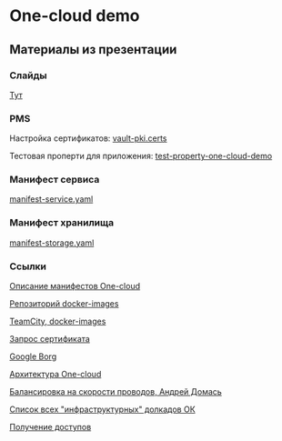# One-cloud demo

## Материалы из презентации

### Слайды

[Тут](one-cloud.pdf)

### PMS

Настройка сертификатов: [vault-pki.certs](https://pms.odkl.ru/client/#/props-search?a=ok-pyvault&h=one-cloud-demo&s=ok-pyvault%2Fvault-pki.certs)

Тестовая проперти для приложения: [test-property-one-cloud-demo](https://pms.odkl.ru/client/#/props-search?a=confp&n=demo&s=confp%2Ftest-property-one-cloud-demo)

### Манифест сервиса

[manifest-service.yaml](manifest-service.yaml)

### Манифест хранилища

[manifest-storage.yaml](manifest-storage.yaml)

### Ссылки

[Описание манифестов One-cloud](https://wiki.odkl.ru/x/l8CrAQ)

[Репозиторий docker-images](https://stash.odkl.ru/projects/ADMIN/repos/docker-images/)

[TeamCity, docker-images](https://tc.odkl.ru/project/DockerImagesReleaseAndDeployment)

[Запрос сертификата](https://dp.vk.team/certrequest/)

[Google Borg](https://static.googleusercontent.com/media/research.google.com/en//pubs/archive/43438.pdf)

[Архитектура One-cloud](https://wiki.odkl.ru/display/dev/OneCloud+Arch+Overview)

[Балансировка на скорости проводов, Андрей Домась](https://www.youtube.com/watch?v=eUJjjx4X0wE)

[Список всех "инфраструктурных" долкадов ОК](https://github.com/odnoklassniki/admins)

[Получение доступов](https://confluence.vk.team/display/EHOT/Access)

